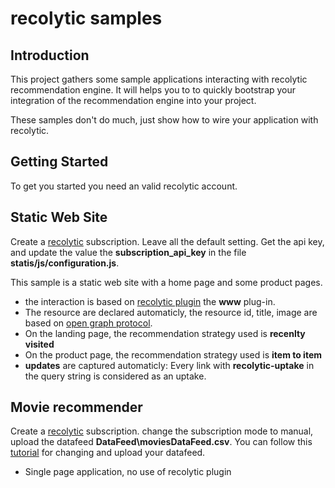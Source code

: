 recolytic samples
=================

## Introduction

This project gathers some sample applications interacting with recolytic recommendation engine. It will helps you to to quickly bootstrap your integration of the recommendation engine into your project.

These samples don't do much, just show how to wire your application with recolytic.

## Getting Started

To get you started you need an valid recolytic account. 

## Static Web Site

Create a <a href="http://www.recolytic.com">recolytic<a> subscription. Leave all the default setting. Get the api key, and update the value the **subscription_api_key** in the file **statis/js/configuration.js**.

This sample is a static web site with a home page and some product pages. 

* the interaction is based on <a href="">recolytic plugin</a> the **www** plug-in.
* The resource are declared automaticly, the resource id, title, image are based on <a href="http://ogp.me">open graph protocol</a>.
* On the landing page, the recommendation strategy used is **recenlty visited** 
* On the product page, the recommendation strategy used is **item to item**
* **updates** are captured automaticly: Every link with **recolytic-uptake** in the query string is considered as an uptake.


## Movie recommender

Create a <a href="http://www.recolytic.com">recolytic<a> subscription. change the subscription mode to manual, upload the datafeed **DataFeed\moviesDataFeed.csv**. You can follow this <a href="https://github.com/recolytic/recolytic-tutorial">tutorial</a> for changing and upload your datafeed.

* Single page application, no use of recolytic plugin
 


